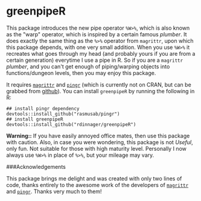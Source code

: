 greenpipeR
===========

This package introduces the new pipe operator `%W>%`, which is also known as the "warp" operator, which is inspired by a certain famous _plumber_. It does exactly the same thing as the `%>%` operator from `magrittr`, upon which this package depends, with one very small addition. When you use `%W>%` it recreates what goes through my head (and probably yours if you are from a certain generation) everytime I use a pipe in R. So if you are a `magrittr` _plumber_, and you can't get enough of piping/warping objects into functions/dungeon levels, then you may enjoy this package.

It requires [`magrittr`](https://github.com/smbache/magrittr) and [`pingr`](https://github.com/rasmusab/pingr) (which is currently not on CRAN, but can be grabbed from [github](https://github.com/rasmusab/pingr)). You can install `greenpipeR` by running the following in R:

```
## install pingr dependency
devtools::install_github("rasmusab/pingr")
## install greenpipeR
devtools::install_github("rdinnager/greenpipeR")
```

__Warning::__ If you have easily annoyed office mates, then use this package with caution. Also, in case you were wondering, this package is not _Useful_, only fun. Not suitable for those with high maturity level. Personally I now always use `%W>%` in place of `%>%`, but your mileage may vary.

###Acknowledgements

This package brings me delight and was created with only two lines of code, thanks entirely to the awesome work of the developers of [`magrittr`](https://github.com/smbache/magrittr) and [`pingr`](https://github.com/rasmusab/pingr). Thanks very much to them!
